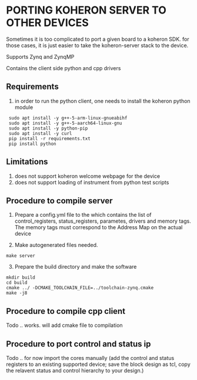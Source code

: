 # PORTING KOHERON SERVER TO OTHER DEVICES

Sometimes it is too complicated to port a given board to a koheron SDK. for those cases, it is just easier to take the 
koheron-server stack to the device.  

Supports Zynq and ZynqMP

Contains the client side python and cpp drivers

## Requirements
1. in order to run the python client, one needs to install the koheron python module
``` 
 sudo apt install -y g++-5-arm-linux-gnueabihf                                         
 sudo apt install -y g++-5-aarch64-linux-gnu                                           
 sudo apt install -y python-pip                                                        
 sudo apt install -y curl                                                              
 pip install -r requirements.txt                                        
 pip install python
```

## Limitations
1. does not support koheron welcome webpage for the device
2. does not support loading of instrument from python test scripts

## Procedure to compile server
1. Prepare a config.yml file to the which contains the list of control_registers, status_registers, parametes, drivers and memory tags. The memory tags must correspond to the Address Map on the actual device

2. Make autogenerated files needed.
``` 
make server
```

3. Prepare the build directory and make the software
```
mkdir build
cd build
cmake ../ -DCMAKE_TOOLCHAIN_FILE=../toolchain-zynq.cmake 
make -j8
```

## Procedure to compile cpp client
Todo .. works. will add cmake file to compilation


## Procedure to port control and status ip
Todo .. for now import the cores manually (add the control and status registers to an existing supported device; save the block design as tcl, copy the relavent status and control hierarchy to your design.)
